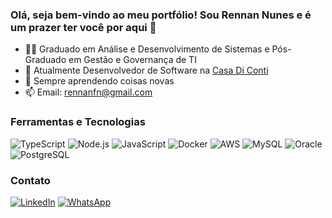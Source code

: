 ### Olá, seja bem-vindo ao meu portfólio! Sou Rennan Nunes e é um prazer ter você por aqui 👋

- 👨‍🎓 Graduado em Análise e Desenvolvimento de Sistemas e Pós-Graduado em Gestão e Governança de TI
- 🔭 Atualmente Desenvolvedor de Software na [Casa Di Conti](http://www.casadiconti.com.br)
- 🌱 Sempre aprendendo coisas novas
- 📫 Email: rennanfn@gmail.com

### Ferramentas e Tecnologias
![TypeScript](https://img.icons8.com/color/96/000000/typescript.png) 
![Node.js](https://img.icons8.com/color/96/000000/nodejs.png) 
![JavaScript](https://img.icons8.com/color/96/000000/javascript.png)
![Docker](https://img.icons8.com/color/96/000000/docker.png) 
![AWS](https://img.icons8.com/color/96/000000/amazon-web-services.png) 
![MySQL](https://img.icons8.com/ios/96/000000/mysql-logo.png) 
![Oracle](https://img.icons8.com/color/96/000000/oracle-logo.png)
![PostgreSQL](https://1000logos.net/wp-content/uploads/2020/08/PostgreSQL-Emblem.jpg) 


### Contato
[![LinkedIn](https://upload.wikimedia.org/wikipedia/commons/thumb/c/ca/LinkedIn_logo_initials.png/64px-LinkedIn_logo_initials.png)](https://www.linkedin.com/in/dev-rennan-nunes/)
[![WhatsApp](https://upload.wikimedia.org/wikipedia/commons/thumb/6/6b/WhatsApp.svg/64px-WhatsApp.svg.png)](https://wa.me/+5518996133410)





